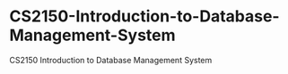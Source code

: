 CS2150-Introduction-to-Database-Management-System
=================================================

CS2150 Introduction to Database Management System
